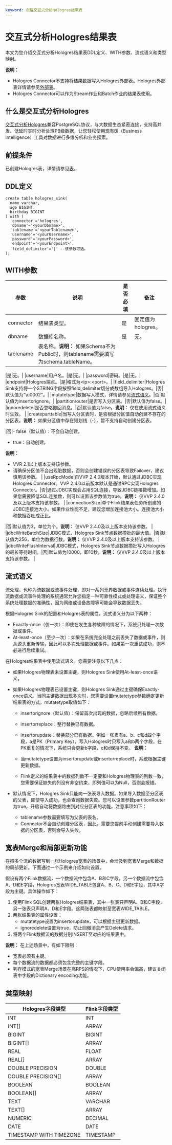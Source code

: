 ```yaml
---
keyword: 创建交互式分析Hologres结果表
---
```


# 交互式分析Hologres结果表

本文为您介绍交互式分析Hologres结果表DDL定义、WITH参数、流式语义和类型映射。

**说明：**

-   Hologres Connector不支持将结果数据写入Hologres外部表。Hologres外部表详情请参见[外部表](/cn.zh-CN/连接开发工具/HoloWeb/连接管理/MaxCompute加速/外部表.md)。
-   Hologres Connector可以作为Stream作业和Batch作业的结果表使用。

## 什么是交互式分析Hologres

[交互式分析Hologres](/cn.zh-CN/产品简介/什么是Hologres.md)兼容PostgreSQL协议，与大数据生态紧密连接，支持高并发、低延时实时分析处理PB级数据，让您轻松使用现有BI（Business Intelligence）工具对数据进行多维分析和业务探索。

## 前提条件

已创建Hologres表，详情请参见[表](/cn.zh-CN/连接开发工具/HoloWeb/连接管理/表.md)。

## DDL定义

```
create table hologres_sink(
  name varchar,
  age BIGINT,
  birthday BIGINT
) with (
  'connector'='hologres',
  'dbname'='<yourDbname>',
  'tablename'='<yourTablename>',
  'username'='<yourUsername>',
  'password'='<yourPassword>',
  'endpoint'='<yourEndpoint>',
  'field_delimiter'='|' --该参数可选。
);
```

## WITH参数

|参数|说明|是否必填|备注|
|--|--|----|--|
|connector|结果表类型。|是|固定值为hologres。|
|dbname|数据库名称。|是|无。|
|tablename|表名称。**说明：** 如果Schema不为Public时，则tablename需要填写为schema.tableName。

|是|无。|
|username|用户名。|是|无。|
|password|密码。|是|无。|
|endpoint|Hologres端点。|是|格式为<ip\>:<port\>。|
|field\_delimiter|Hologres Sink支持将一个STRING字段按照field\_delimiter切分成数组导入Hologres。|否|默认值为"\\u0002"。|
|mutatetype|数据写入模式，详情请参见[流式语义](#section_yce_507_nhr)。|否|默认值为insertorignore。|
|partitionrouter|是否写入分区表。|否|默认值为false。|
|ignoredelete|是否忽略撤回消息。|否|默认值为false。**说明：** 仅在使用流式语义时生效。 |
|createparttable|当写入分区表时，是否根据分区值自动创建不存在的分区表。**说明：** 如果分区值中存在短划线（-），暂不支持自动创建分区表。

|否|-   false（默认值）：不会自动创建。
-   true：自动创建。

**说明：**

-   VVR 2.1以上版本支持该参数。
-   请确保分区值不会出现脏数据，否则会创建错误的分区表导致Failover，建议慎用该参数。 |
|useRpcMode|自VVP 2.4.0版本开始，默认通过JDBC实现Hologres Connector。VVP 2.4.0以前版本默认是通过RPC实现Hologres Connector。|否|通过JDBC实现会占用SQL连接，导致JDBC链接数增加。如果您需要降低SQL连接数，则可以设置该参数值为true。**说明：** 仅VVP 2.4.0及以上版本支持该参数。 |
|connectionSize|单个Flink结果表任务所创建的JDBC连接池大小。如果作业性能不足，建议您增加连接池大小。连接池大小和数据吞吐成正比。

|否|默认值为3，单位为个。**说明：** 仅VVP 2.4.0及以上版本支持该参数。 |
|jdbcWriteBatchSize|JDBC模式，Hologres Sink节点数据攒批的最大值。|否|默认值为256，单位为数据行数。**说明：** 仅VVP 2.4.0及以上版本支持该参数。 |
|jdbcWriteFlushInterval|JDBC模式，Hologres Sink节点数据攒批写入Hologres的最长等待时间。|否|默认值为10000，即10秒。**说明：** 仅VVP 2.4.0及以上版本支持该参数。 |

## 流式语义

流处理，也称为流数据或流事件处理，即对一系列无界数据或事件连续处理。执行流数据或流事件处理的系统通常允许您指定一种可靠性模式或处理语义，保证整个系统处理数据的准确性，因为网络或设备故障等可能会导致数据丢失。

根据Hologres Sink的配置和Hologres表的属性，流式语义分为以下两种：

-   Exactly-once（仅一次）：即使在发生各种故障的情况下，系统只处理一次数据或事件。
-   At-least-once（至少一次）：如果在系统完全处理之前丢失了数据或事件，则从源头重新传输，因此可以多次处理数据或事件。如果第一次重试成功，则不必进行后续重试。

在Hologres结果表中使用流式语义，您需要注意以下几点：

-   如果Hologres物理表未设置主键，则Hologres Sink使用At-least-once语义。
-   如果Hologres物理表已设置主键，则Hologres Sink通过主键确保Exactly-once语义。当同主键数据出现多次时，您需要设置mutatetype参数确定更新结果表的方式，mutatetype取值如下：

    -   insertorignore（默认值）：保留首次出现的数据，忽略后续所有数据。
    -   insertorreplace：整行替换已有数据。
    -   insertorupdate：替换部分已有数据。例如一张表有a、b、c和d四个字段，a是PK（Primary Key），写入Hologres时只写入a和b两个字段，在PK重复的情况下，系统只会更新b字段，c和d保持不变。
    **说明：**

    -   当mutatetype设置为insertorupdate或insertorreplace时，系统根据主键更新数据。
    -   Flink定义的结果表中的数据列数不一定要和Hologres物理表的列数一致，您需要保证缺失的列没有非空约束，即列值可以为Null，否则会报错。
-   默认情况下，Hologres Sink只能向一张表导入数据。如果导入数据至分区表的父表，即使导入成功，也会查询数据失败。您可以设置参数partitionRouter为true，开启自动将数据路由到对应分区表的功能。注意事项如下：
    -   tablename参数需要填写为父表的表名。
    -   Connector不会自动创建分区表，因此，需要您提前手动创建需要导入数据的分区表，否则会导入失败。

## 宽表Merge和局部更新功能

在把多个流的数据写到一张Hologres宽表的场景中，会涉及到宽表Merge和数据的局部更新。下面通过一个示例来介绍如何设置。

假设有两个Flink数据流，一个数据流中包含A、B和C字段，另一个数据流中包含A、D和E字段，Hologres宽表WIDE\_TABLE包含A、B、C、D和E字段，其中A字段为主键。具体操作如下：

1.  使用Flink SQL创建两张Hologres结果表，其中一张表只声明A、B和C字段，另一张表只声明A、D和E字段。这两张表都映射至宽表WIDE\_TABLE。
2.  两张结果表的属性设置：
    -   mutatetype设置为insertorupdate，可以根据主键更新数据。
    -   ignoredelete设置为true，防止回撤消息产生Delete请求。
3.  将两个Flink数据流的数据分别INSERT至对应的结果表中。

**说明：** 在上述场景中，有如下限制：

-   宽表必须有主键。
-   每个数据流的数据都必须包含完整的主键字段。
-   列存模式的宽表Merge场景在高RPS的情况下，CPU使用率会偏高，建议关闭表中字段的Dictionary encoding功能。

## 类型映射

|Hologres字段类型|Flink字段类型|
|------------|---------|
|INT|INT|
|INT\[\]|ARRAY|
|BIGINT|BIGINT|
|BIGINT\[\]|ARRAY|
|REAL|FLOAT|
|REAL\[\]|ARRAY|
|DOUBLE PRECISION|DOUBLE|
|DOUBLE PRECISION\[\]|ARRAY|
|BOOLEAN|BOOLEAN|
|BOOLEAN\[\]|ARRAY|
|TEXT|VARCHAR|
|TEXT\[\]|ARRAY|
|NUMERIC|DECIMAL|
|DATE|DATE|
|TIMESTAMP WITH TIMEZONE|TIMESTAMP|

